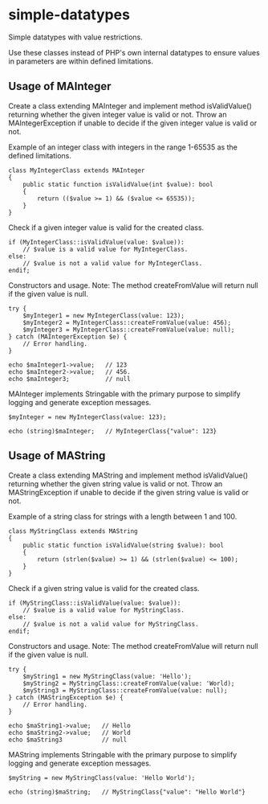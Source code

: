 # simple-datatypes
Simple datatypes with value restrictions.

Use these classes instead of PHP's own internal datatypes to ensure values in parameters are within defined limitations.

## Usage of MAInteger
Create a class extending MAInteger and implement method isValidValue() returning whether the given integer value is valid or not.
Throw an MAIntegerException if unable to decide if the given integer value is valid or not.

Example of an integer class with integers in the range 1-65535 as the defined limitations.
```
class MyIntegerClass extends MAInteger
{
    public static function isValidValue(int $value): bool
    {
        return (($value >= 1) && ($value <= 65535));
    }
}
```

Check if a given integer value is valid for the created class.
```
if (MyIntegerClass::isValidValue(value: $value)):
    // $value is a valid value for MyIntegerClass.
else:
    // $value is not a valid value for MyIntegerClass.
endif; 
```

Constructors and usage.
Note: The method createFromValue will return null if the given value is null.
```
try {
    $myInteger1 = new MyIntegerClass(value: 123);
    $myInteger2 = MyIntegerClass::createFromValue(value: 456);
    $myInteger3 = MyIntegerClass::createFromValue(value: null);
} catch (MAIntegerException $e) {
    // Error handling.
}

echo $maInteger1->value;   // 123
echo $maInteger2->value;   // 456.
echo $maInteger3;          // null
```

MAInteger implements Stringable with the primary purpose to simplify logging and generate exception messages.
```
$myInteger = new MyIntegerClass(value: 123);

echo (string)$maInteger;   // MyIntegerClass{"value": 123}
```

## Usage of MAString
Create a class extending MAString and implement method isValidValue() returning whether the given string value is valid or not.
Throw an MAStringException if unable to decide if the given string value is valid or not.

Example of a string class for strings with a length between 1 and 100.
```
class MyStringClass extends MAString
{
    public static function isValidValue(string $value): bool
    {
        return (strlen($value) >= 1) && (strlen($value) <= 100);
    }
}
```

Check if a given string value is valid for the created class.
```
if (MyStringClass::isValidValue(value: $value)):
    // $value is a valid value for MyStringClass.
else:
    // $value is not a valid value for MyStringClass.
endif; 
```

Constructors and usage.
Note: The method createFromValue will return null if the given value is null.
```
try {
    $myString1 = new MyStringClass(value: 'Hello');
    $myString2 = MyStringClass::createFromValue(value: 'World);
    $myString3 = MyStringClass::createFromValue(value: null);
} catch (MAStringException $e) {
    // Error handling.
}

echo $maString1->value;   // Hello
echo $maString2->value;   // World
echo $maString3           // null
```

MAString implements Stringable with the primary purpose to simplify logging and generate exception messages.
```
$myString = new MyStringClass(value: 'Hello World');

echo (string)$maString;   // MyStringClass{"value": "Hello World"}
```
